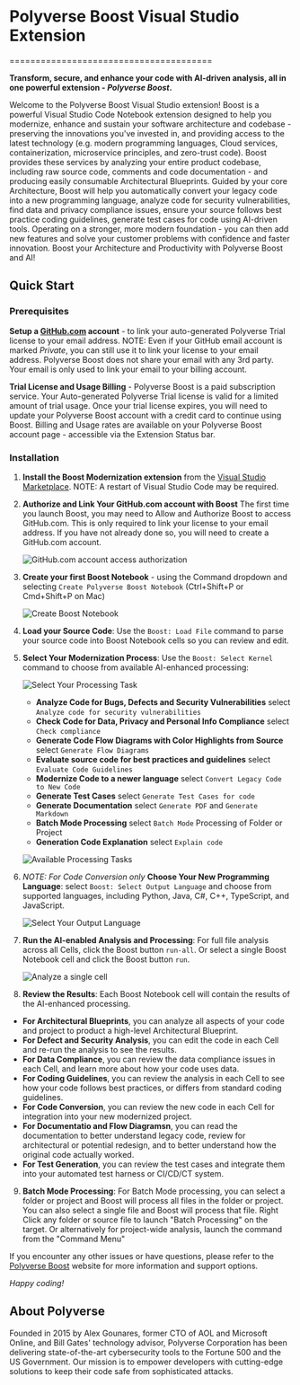 # Polyverse Boost Visual Studio Extension
=======================================

**Transform, secure, and enhance your code with AI-driven analysis, all in one powerful extension - *Polyverse Boost*.**

Welcome to the Polyverse Boost Visual Studio extension! Boost is a powerful Visual Studio Code Notebook extension designed to help you modernize, enhance and sustain your software architecture and codebase - preserving the innovations you've invested in, and providing access to the latest technology (e.g. modern programming languages, Cloud services, containerization, microservice principles, and zero-trust code). Boost provides these services by analyzing your entire product codebase, including raw source code, comments and code documentation - and producing easily consumable Architectural Blueprints. Guided by your core Architecture, Boost will help you automatically convert your legacy code into a new programming language, analyze code for security vulnerabilities, find data and privacy compliance issues, ensure your source follows best practice coding guidelines, generate test cases for code using AI-driven tools. Operating on a stronger, more modern foundation - you can then add new features and solve your customer problems with confidence and faster innovation. Boost your Architecture and Productivity with Polyverse Boost and AI!

## Quick Start

### Prerequisites
**Setup a [GitHub.com](https://GitHub.com) account** - to link your auto-generated Polyverse Trial license to your email address.
NOTE: Even if your GitHub email account is marked _Private_, you can still use it to link your license to your email address.
Polyverse Boost does not share your email with any 3rd party. Your email is only used to link your email to your billing account.

**Trial License and Usage Billing** - Polyverse Boost is a paid subscription service.
Your Auto-generated Polyverse Trial license is valid for a limited amount of trial usage.
Once your trial license expires, you will need to update your Polyverse Boost account with a credit card to continue using Boost.
Billing and Usage rates are available on your Polyverse Boost account page - accessible via the Extension Status bar.

### Installation
1. **Install the Boost Modernization extension** from the [Visual Studio Marketplace](https://marketplace.visualstudio.com/items?itemName=Polyverse.polyverse-boost). NOTE: A restart of Visual Studio Code may be required.

2. **Authorize and Link Your GitHub.com account with Boost** The first time you launch Boost, you may need to Allow and Authorize Boost to access GitHub.com. This is only required to link your license to your email address. If you have not already done so, you will need to create a GitHub.com account.

   ![GitHub.com account access authorization](https://cdn.shopify.com/s/files/1/0581/9940/8779/files/Screenshot_2023-03-28_at_10.03.32_PM.jpg?width=500)

3. **Create your first Boost Notebook** - using the Command dropdown and selecting `Create Polyverse Boost Notebook` (Ctrl+Shift+P or Cmd+Shift+P on Mac) 

   ![Create Boost Notebook](https://cdn.shopify.com/s/files/1/0581/9940/8779/files/Screenshot_2023-03-26_at_5.40.18_PM.jpg?width=500)

4. **Load your Source Code**: Use the `Boost: Load File` command to parse your source code into Boost Notebook cells so you can review and edit.

5. **Select Your Modernization Process**: Use the `Boost: Select Kernel` command to choose from available AI-enhanced processing:

   ![Select Your Processing Task](https://cdn.shopify.com/s/files/1/0581/9940/8779/files/Screenshot_2023-03-26_at_5.52.28_PM.jpg?width=500)
  
   * **Analyze Code for Bugs, Defects and Security Vulnerabilities** select `Analyze code for security vulnerabilities`
   * **Check Code for Data, Privacy and Personal Info Compliance** select `Check compliance`
   * **Generate Code Flow Diagrams with Color Highlights from Source** select `Generate Flow Diagrams`
   * **Evaluate source code for best practices and guidelines** select `Evaluate Code Guidelines`
   * **Modernize Code to a newer language** select `Convert Legacy Code to New Code`
   * **Generate Test Cases** select `Generate Test Cases for code`
   * **Generate Documentation** select `Generate PDF` and `Generate Markdown`
   * **Batch Mode Processing** select `Batch Mode` Processing of Folder or Project
   * **Generation Code Explanation** select `Explain code`

   ![Available Processing Tasks](https://cdn.shopify.com/s/files/1/0581/9940/8779/files/Screenshot_2023-03-28_at_10.26.59_PM.jpg?width=500)


6. _NOTE: For Code Conversion only_ **Choose Your New Programming Language**: select `Boost: Select Output Language` and choose from supported languages, including Python, Java, C\#, C++, TypeScript, and JavaScript.

    ![Select Your Output Language](https://cdn.shopify.com/s/files/1/0581/9940/8779/files/Screenshot_2023-03-28_at_9.41.57_PM.jpg?width=500)


7. **Run the AI-enabled Analysis and Processing**: For full file analysis across all Cells, click the Boost button `run-all`. Or select a single Boost Notebook cell and click the Boost button `run`.

    ![Analyze a single cell](https://cdn.shopify.com/s/files/1/0581/9940/8779/files/Screenshot_2023-03-28_at_1.45.43_PM.jpg?width=500)


8. **Review the Results**: Each Boost Notebook cell will contain the results of the AI-enhanced processing.
  * **For Architectural Blueprints**, you can analyze all aspects of your code and project to product a high-level Architectural Blueprint.
  * **For Defect and Security Analysis**, you can edit the code in each Cell and re-run the analysis to see the results.
  * **For Data Compliance**, you can review the data compliance issues in each Cell, and learn more about how your code uses data.
  * **For Coding Guidelines**, you can review the analysis in each Cell to see how your code follows best practices, or differs from standard coding guidelines.
  * **For Code Conversion**, you can review the new code in each Cell for integration into your new modernized project.
  * **For Documentatio and Flow Diagramsn**, you can read the documentation to better understand legacy code, review for architectural or potential redesign, and to better understand how the original code actually worked.
  * **For Test Generation**, you can review the test cases and integrate them into your automated test harness or CI/CD/CT system.

9. **Batch Mode Processing**: For Batch Mode processing, you can select a folder or project and Boost will process all files in the folder or project. You can also select a single file and Boost will process that file. Right Click any folder or source file to launch "Batch Processing" on the target. Or alternatively for project-wide analysis, launch the command from the "Command Menu"

If you encounter any other issues or have questions, please refer to the [Polyverse Boost](https://polyverse.com/pages/boost-visual-studio) website for more information and support options.

*Happy coding!*

## About Polyverse

Founded in 2015 by Alex Gounares, former CTO of AOL and Microsoft Online, and Bill Gates' technology advisor, Polyverse Corporation has been delivering state-of-the-art cybersecurity tools to the Fortune 500 and the US Government. Our mission is to empower developers with cutting-edge solutions to keep their code safe from sophisticated attacks.
